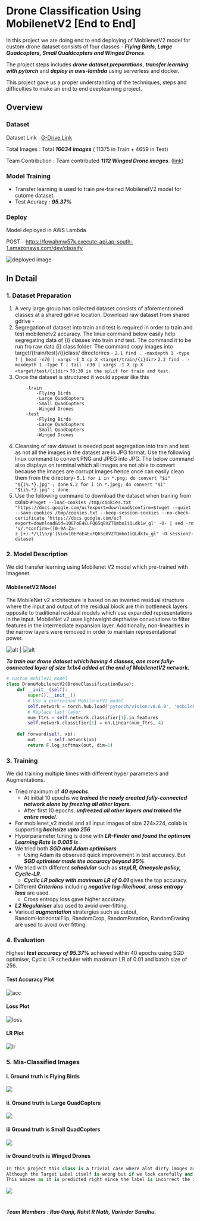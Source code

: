 # Drone Classification Using MobilenetV2 [End to End]

In this project we are doing end to end deploying of MobilenetV2 model for custom drone dataset consists of four classes - ***Flying Birds, Large Quadcopters, Small Qualdcopters and Winged Drones***. 

The project steps includes ***drone dataset preparations***, ***transfer learning with pytorch*** and ***deploy in aws-lambda*** using serverless and docker. 

This project gave us a proper understanding of the techniques, steps and difficulties to make an end to end deeplearning project.



## Overview

### Dataset

Dataset Link			  :	[G-Drive Link](https://drive.google.com/drive/folders/1sF9MQ5Jkynt3M-TboO_UZTGzYARWe5Oo?usp=sharing)

Total Images 			:	Total ***16034 images*** ( 11375 in Train + 4659 in Test)

Team Contribution  :  Team contributed ***1112 Winged Drone images***. ([link](https://drive.google.com/drive/folders/1wtkqDjGvGNnJjIr8nU4lT_CG58d3_GCh?usp=sharing))

### Model Training

* Transfer learning is used to train pre-trained MobilenetV2 model for cutome dataset.
* Test Acuracy : ***95.37%***



### Deploy

Model deployed in AWS Lambda

POST - https://fowahmw57k.execute-api.ap-south-1.amazonaws.com/dev/classify

![deployed image](output/deploy.png)



## In Detail

### 1. Dataset Preparation

1. A very large group has collected dataset consists of aforementioned classes at a shared gdrive location. Download raw dataset from shared gdrive - <link>
 2. Segregation of dataset into train and test is required in order to train and test mobilenetv2 accuracy. The linux command below easily help segregating data of {i} classes into train and test. The command it to be run fro raw data {i} class folder. The command copy images into target/{train/test}/{i}class/ directorires -
	```2.1 find . -maxdepth 1 -type f | head -n70 | xargs -I X cp X <target/train/{i}dir>```
	```2.2 find . -maxdepth 1 -type f | tail -n30 | xargs -I X cp X <target/test/{i}dir>```
	```70:30 is the split for train and test.```
 3. Once the dataset is structured it would appear like this
	```-root/dir
		-train
			-Flying Birds
			-Large QuadCopters
			-Small QuadCopters
			-Winged Drones
		-test
			-Flying Birds
			-Large QuadCopters
			-Small QuadCopters
			-Winged Drones
	```
 5. Cleansing of raw dataset is needed post segregation into train and test as not all the images in the dataset are in JPG format. Use the following linux command to convert PNG and JPEG into JPG. The below command also displays on terminal which all images are not able to convert because the images are corrupt images hence once can easily clean them from the directory-
	```5.1 for i in *.png; do convert "$i" "${i%.*}.jpg" ; done```
	```5.2 for i in *.jpeg; do convert "$i" "${i%.*}.jpg" ; done```
 6. Use the following command to download the dataset when traning from colab
	``` #!wget --load-cookies /tmp/cookies.txt "https://docs.google.com/uc?export=download&confirm=$(wget --quiet --save-cookies /tmp/cookies.txt --keep-session-cookies --no-check-certificate 'https://docs.google.com/uc?export=download&id=10EPoE4EuFQ6Sq8VZTQmboIiQLdk1w_gl' -O- | sed -rn 's/.*confirm=([0-9A-Za-z_]+).*/\1\n/p')&id=10EPoE4EuFQ6Sq8VZTQmboIiQLdk1w_gl" -O session2-dataset ```

###  2. Model Description

We did transfer learning using Mobilenet V2 model which pre-trained with Imagenet.

#### MobilenetV2 Model

The MobileNet v2 architecture is based on an inverted residual structure where the input and output of the residual block are thin bottleneck layers opposite to traditional residual models which use expanded representations in the input. MobileNet v2 uses lightweight depthwise convolutions to filter features in the intermediate expansion layer. Additionally, non-linearities in the narrow layers were removed in order to maintain representational power.

![alt](https://pytorch.org/assets/images/mobilenet_v2_1.png) | ![alt](https://pytorch.org/assets/images/mobilenet_v2_2.png)

***To train our drone dataset which having 4 classes, one more fully-connected layer of size 1x1x4 added at the end of MobilenetV2  network.***

```python
# custom mobileV2 model
class DroneMobilenetV2(DroneClassificationBase):
    def __init__(self):
        super().__init__()
        # Use a pretrained MobilenetV2 model
        self.network = torch.hub.load('pytorch/vision:v0.6.0', 'mobilenet_v2', pretrained=True)
        # Replace last layer
        num_ftrs = self.network.classifier[1].in_features
        self.network.classifier[1] = nn.Linear(num_ftrs, 4)
    
    def forward(self, xb):
        out     = self.network(xb)
        return F.log_softmax(out, dim=1)
```



### 3. Training

We did training multiple times with different hyper parameters and Augmentations.

* Tried maximum of ***40 epochs***.
  * At initial 10 epochs we ***trained the newly created  fully-connected network alone by freezing all other layers***.
  * After first 10 epochs, ***unfreezed all other layers and trained the entire model***.
*  For mobilenet_v2 model and all input images of size 224x224, colab is supporting ***bachsize upto 256***
* Hyperparameter tuning is done with ***LR-Finder and found the optimum Learning Rate is 0.005 is .***
* We tried both ***SGD and Adam optimisers***. 
  * Using Adam its observed quick improvement in test accuracy. But ***SGD optimiser made the accuracy beyond 95%***.
* We tried with different ***schedular*** such as ***stepLR, Onecycle policy, Cyclic-LR***.
  * ***Cyclic LR policy with maximum LR of 0.01*** gives the top accuracy.
* Different ***Criterions*** including ***negative log-likeihood***, ***cross entropy loss*** are used.
  * Cross entropy loss gave higher accuracy.
* ***L2 Regulariser*** also used to avoid over-fitting.
* Varioud ***augmentation*** stratergies such as cutout, RandomHorizontalFlip, RandomCrop, RandomRotation, RandomErasing are used to avoid over fitting.



### 4. Evaluation

Highest ***test accuracy of 95.37%*** achieved within 40 epochs using SGD optimiser, Cyclic LR scheduler with maximum LR of 0.01 and batch size of 256. 

#### Test Accuracy Plot

![acc](plots/accuracy.png)

#### Loss Plot

![loss](plots/loss.png)

#### LR Plot

![lr](plots/lr.png)





### 5. Mis-Classified Images

#### i. Ground  truth is Flying Birds

![](plots/FlyingBird.png)

#### ii. Ground truth is Large QuadCopters

![](plots/LargeQuadCop.png)

#### iii Ground truth is Small QuadCopters

![](plots/SmallQuadCop.png)

#### iv Ground truth is Winged Drones
```python
In this project this class is a trivial case where alot dirty images are removed during cleanising the dataset yet there are some which are left in the test folder. 
Although the Target Label itself is wrong but if we look carefully and see the highest probablity what network the input test image could be. 
This amazes as it is predicted right since the label is incorrect the images fall under Winged Drones. 
```
![](plots/WingedDrone.png)



#  

***Team Members : Rao Ganji, Rohit R Nath, Varinder Sandhu.***

